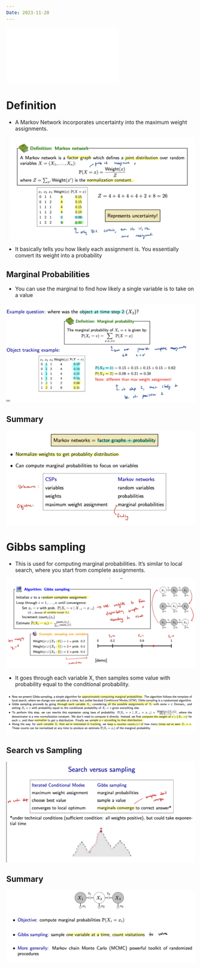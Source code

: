 ```yaml
---
Date: 2023-11-28
---
```

  

![Markov_Networks](Markov_Networks.pdf)

# Definition

- A Markov Network incorporates uncertainty into the maximum weight assignments.

![Untitled 103.png](attachments/Untitled%20103.png)

- It basically tells you how likely each assignment is. You essentially convert its weight into a probability

## Marginal Probabilities

- You can use the marginal to find how likely a single variable is to take on a value

![Untitled 1 69.png](attachments/Untitled%201%2069.png)

## Summary

![Untitled 2 69.png](attachments/Untitled%202%2069.png)

# Gibbs sampling

- This is used for computing marginal probabilities. It’s similar to local search, where you start from complete assignments.

![Untitled 3 69.png](attachments/Untitled%203%2069.png)

- It goes through each variable X, then samples some value with probability equal to the conditional probability.

![Untitled 4 66.png](attachments/Untitled%204%2066.png)

## Search vs Sampling

![Untitled 5 66.png](attachments/Untitled%205%2066.png)

## Summary

![Untitled 6 65.png](attachments/Untitled%206%2065.png)